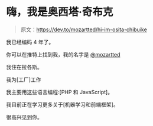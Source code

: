 # 嗨，我是奥西塔·奇布克

> 原文：<https://dev.to/mozartted/hi-im-osita-chibuike>

我已经编码 4 年了。

你可以在推特上找到我，我的名字是 [@mozartted](https://twitter.com/mozartted)

我住在拉各斯。

我为[工厂]工作

我主要用这些语言编程:[PHP 和 JavaScript]。

我目前正在学习更多关于[机器学习和前端框架]。

很高兴见到你。